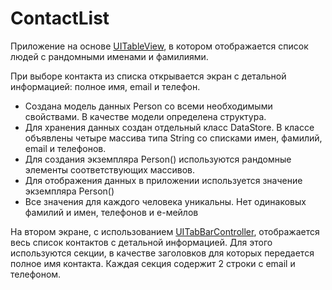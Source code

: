 # ContactList
Приложение на основе [UITableView](https://developer.apple.com/documentation/uikit/uitableview), в котором отображается список людей с рандомными именами и фамилиями.

При выборе контакта из списка открывается экран с детальной информацией: полное имя, email и телефон.

 - Создана модель данных Person со всеми необходимыми свойствами. В качестве модели определена структура.
 - Для хранения данных создан отдельный класс DataStore. В классе объявлены четыре массива типа String со списками
имен, фамилий, email и телефонов.
 - Для создания экземпляра Person() используются рандомные элементы соответствующих массивов.
 - Для отображения данных в приложении используется значение экземпляра Person()
 - Все значения для каждого человека уникальны. Нет одинаковых фамилий и имен, телефонов и е-мейлов

На втором экране, с использованием [UITabBarController](https://developer.apple.com/documentation/uikit/uitabbarcontroller), отображается весь список контактов с детальной информацией. Для этого используются секции, в качестве заголовков для которых передается полное имя контакта. Каждая секция содержит 2 строки с email и телефоном.
